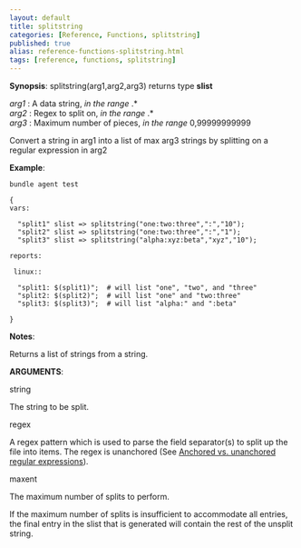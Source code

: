 ```yaml
---
layout: default
title: splitstring
categories: [Reference, Functions, splitstring]
published: true
alias: reference-functions-splitstring.html
tags: [reference, functions, splitstring]
---
```




**Synopsis**: splitstring(arg1,arg2,arg3) returns type **slist**

  
 *arg1* : A data string, *in the range* .\*   
 *arg2* : Regex to split on, *in the range* .\*   
 *arg3* : Maximum number of pieces, *in the range* 0,99999999999   

Convert a string in arg1 into a list of max arg3 strings by splitting on
a regular expression in arg2

**Example**:  
   

```cf3
bundle agent test

{
vars:

  "split1" slist => splitstring("one:two:three",":","10");
  "split2" slist => splitstring("one:two:three",":","1");
  "split3" slist => splitstring("alpha:xyz:beta","xyz","10");

reports:

 linux::

  "split1: $(split1)";  # will list "one", "two", and "three"
  "split2: $(split2)";  # will list "one" and "two:three"
  "split3: $(split3)";  # will list "alpha:" and ":beta"

}
```

**Notes**:  
   

Returns a list of strings from a string.

**ARGUMENTS**:

string

The string to be split.   

regex

A regex pattern which is used to parse the field separator(s) to split
up the file into items. The regex is unanchored (See [Anchored vs.
unanchored regular
expressions](#Anchored-vs_002e-unanchored-regular-expressions)).   

maxent

The maximum number of splits to perform.

If the maximum number of splits is insufficient to accommodate all
entries, the final entry in the slist that is generated will contain the
rest of the unsplit string.
